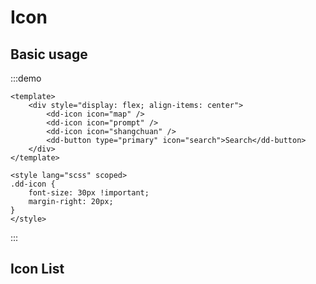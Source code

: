 <script setup>
import IconList from './icon/icon.vue'
</script>

# Icon

## Basic usage

:::demo

```vue
<template>
	<div style="display: flex; align-items: center">
		<dd-icon icon="map" />
		<dd-icon icon="prompt" />
		<dd-icon icon="shangchuan" />
		<dd-button type="primary" icon="search">Search</dd-button>
	</div>
</template>

<style lang="scss" scoped>
.dd-icon {
	font-size: 30px !important;
	margin-right: 20px;
}
</style>
```

:::

## Icon List

<IconList />
